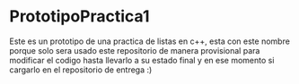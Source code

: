 # PrototipoPractica1
Este es un prototipo de una practica de listas en c++, esta con este nombre porque solo sera usado este repositorio de manera provisional para modificar el codigo hasta llevarlo a su estado final y en ese momento si cargarlo en el repositorio de entrega :)
